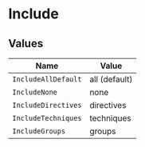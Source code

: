 # Include


## Values

| Name                | Value               |
| ------------------- | ------------------- |
| `IncludeAllDefault` | all (default)       |
| `IncludeNone`       | none                |
| `IncludeDirectives` | directives          |
| `IncludeTechniques` | techniques          |
| `IncludeGroups`     | groups              |